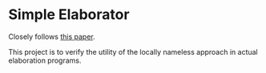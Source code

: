 # Simple Elaborator

Closely follows [this paper](http://www.cse.chalmers.se/~ulfn/papers/meta-variables.pdf).

This project is to verify the utility of the locally nameless approach in actual elaboration programs.
